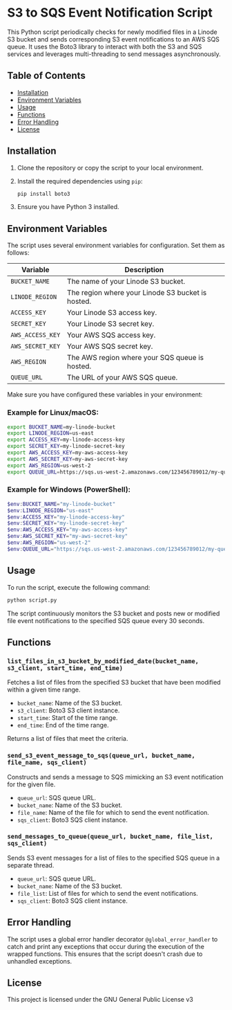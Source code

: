 # S3 to SQS Event Notification Script

This Python script periodically checks for newly modified files in a Linode S3 bucket and sends corresponding S3 event notifications to an AWS SQS queue. It uses the Boto3 library to interact with both the S3 and SQS services and leverages multi-threading to send messages asynchronously.

## Table of Contents
- [Installation](#installation)
- [Environment Variables](#environment-variables)
- [Usage](#usage)
- [Functions](#functions)
- [Error Handling](#error-handling)
- [License](#license)

## Installation

1. Clone the repository or copy the script to your local environment.

2. Install the required dependencies using `pip`:

   ```bash
   pip install boto3
   ```

3. Ensure you have Python 3 installed.

## Environment Variables

The script uses several environment variables for configuration. Set them as follows:

| Variable           | Description                                            |
|--------------------|--------------------------------------------------------|
| `BUCKET_NAME`      | The name of your Linode S3 bucket.                     |
| `LINODE_REGION`    | The region where your Linode S3 bucket is hosted.      |
| `ACCESS_KEY`       | Your Linode S3 access key.                             |
| `SECRET_KEY`       | Your Linode S3 secret key.                             |
| `AWS_ACCESS_KEY`   | Your AWS SQS access key.                               |
| `AWS_SECRET_KEY`   | Your AWS SQS secret key.                               |
| `AWS_REGION`       | The AWS region where your SQS queue is hosted.         |
| `QUEUE_URL`        | The URL of your AWS SQS queue.                         |

Make sure you have configured these variables in your environment:

### Example for Linux/macOS:

```bash
export BUCKET_NAME=my-linode-bucket
export LINODE_REGION=us-east
export ACCESS_KEY=my-linode-access-key
export SECRET_KEY=my-linode-secret-key
export AWS_ACCESS_KEY=my-aws-access-key
export AWS_SECRET_KEY=my-aws-secret-key
export AWS_REGION=us-west-2
export QUEUE_URL=https://sqs.us-west-2.amazonaws.com/123456789012/my-queue
```

### Example for Windows (PowerShell):

```powershell
$env:BUCKET_NAME="my-linode-bucket"
$env:LINODE_REGION="us-east"
$env:ACCESS_KEY="my-linode-access-key"
$env:SECRET_KEY="my-linode-secret-key"
$env:AWS_ACCESS_KEY="my-aws-access-key"
$env:AWS_SECRET_KEY="my-aws-secret-key"
$env:AWS_REGION="us-west-2"
$env:QUEUE_URL="https://sqs.us-west-2.amazonaws.com/123456789012/my-queue"
```

## Usage

To run the script, execute the following command:

```bash
python script.py
```

The script continuously monitors the S3 bucket and posts new or modified file event notifications to the specified SQS queue every 30 seconds.

## Functions

### `list_files_in_s3_bucket_by_modified_date(bucket_name, s3_client, start_time, end_time)`
Fetches a list of files from the specified S3 bucket that have been modified within a given time range.

- `bucket_name`: Name of the S3 bucket.
- `s3_client`: Boto3 S3 client instance.
- `start_time`: Start of the time range.
- `end_time`: End of the time range.

Returns a list of files that meet the criteria.

### `send_s3_event_message_to_sqs(queue_url, bucket_name, file_name, sqs_client)`
Constructs and sends a message to SQS mimicking an S3 event notification for the given file.

- `queue_url`: SQS queue URL.
- `bucket_name`: Name of the S3 bucket.
- `file_name`: Name of the file for which to send the event notification.
- `sqs_client`: Boto3 SQS client instance.

### `send_messages_to_queue(queue_url, bucket_name, file_list, sqs_client)`
Sends S3 event messages for a list of files to the specified SQS queue in a separate thread.

- `queue_url`: SQS queue URL.
- `bucket_name`: Name of the S3 bucket.
- `file_list`: List of files for which to send the event notifications.
- `sqs_client`: Boto3 SQS client instance.

## Error Handling

The script uses a global error handler decorator `@global_error_handler` to catch and print any exceptions that occur during the execution of the wrapped functions. This ensures that the script doesn't crash due to unhandled exceptions.

## License

This project is licensed under the GNU General Public License v3